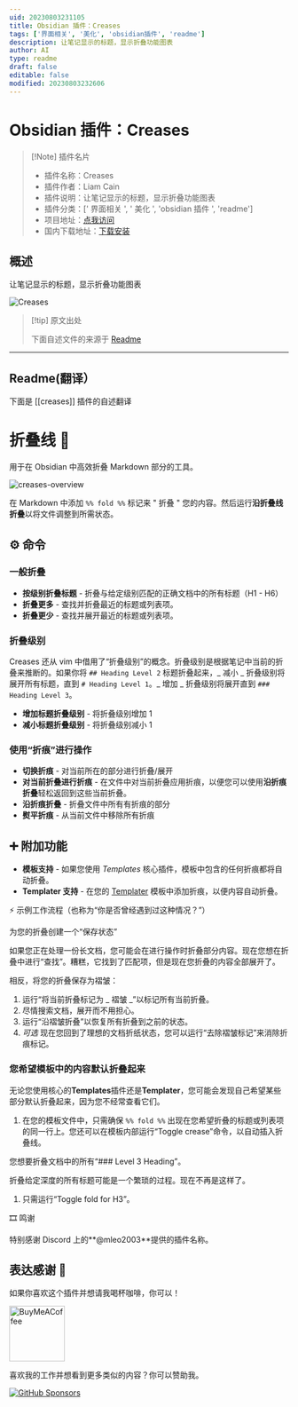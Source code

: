 ```yaml
---
uid: 20230803231105
title: Obsidian 插件：Creases
tags: ['界面相关', '美化', 'obsidian插件', 'readme']
description: 让笔记显示的标题，显示折叠功能图表
author: AI
type: readme
draft: false
editable: false
modified: 20230803232606
---
```


# Obsidian 插件：Creases

> [!Note] 插件名片
> - 插件名称：Creases
> - 插件作者：Liam Cain
> - 插件说明：让笔记显示的标题，显示折叠功能图表
> - 插件分类：[' 界面相关 ', ' 美化 ', 'obsidian 插件 ', 'readme']
> - 项目地址：[点我访问](https://github.com/liamcain/obsidian-creases)
> - 国内下载地址：[下载安装](https://pkmer.cn/products/plugin/pluginMarket/?creases)

## 概述

让笔记显示的标题，显示折叠功能图表

![Creases](https://cdn.pkmer.cn/covers/creases.png!pkmer)

> [!tip] 原文出处
>
>下面自述文件的来源于 [Readme](https://ghproxy.net/https://raw.githubusercontent.com/liamcain/obsidian-creases/main/README.md)
>

---

## Readme(翻译）

下面是 [[creases]] 插件的自述翻译

# 折叠线 👕

用于在 Obsidian 中高效折叠 Markdown 部分的工具。

![creases-overview](https://user-images.githubusercontent.com/693981/156103767-33f311de-39ac-422d-b8ea-987ea9c63f7b.png)

在 Markdown 中添加 `%% fold %%` 标记来 " 折叠 " 您的内容。然后运行**沿折叠线折叠**以将文件调整到所需状态。

## ⚙️ 命令

### 一般折叠

- **按级别折叠标题** - 折叠与给定级别匹配的正确文档中的所有标题（H1 - H6）
- **折叠更多** - 查找并折叠最近的标题或列表项。
- **折叠更少** - 查找并展开最近的标题或列表项。

### 折叠级别

Creases 还从 vim 中借用了“折叠级别”的概念。折叠级别是根据笔记中当前的折叠来推断的。如果你将 `## Heading Level 2` 标题折叠起来，_ 减小 _ 折叠级别将展开所有标题，直到 `# Heading Level 1`。_ 增加 _ 折叠级别将展开直到 `### Heading Level 3`。

- **增加标题折叠级别** - 将折叠级别增加 1
- **减小标题折叠级别** - 将折叠级别减小 1

### 使用“折痕”进行操作

- **切换折痕** - 对当前所在的部分进行折叠/展开
- **对当前折叠进行折痕** - 在文件中对当前折叠应用折痕，以便您可以使用**沿折痕折叠**轻松返回到这些当前折叠。
- **沿折痕折叠** - 折叠文件中所有有折痕的部分
- **熨平折痕** - 从当前文件中移除所有折痕

## ➕ 附加功能

- **模板支持** - 如果您使用 _Templates_ 核心插件，模板中包含的任何折痕都将自动折叠。
- **Templater 支持** - 在您的 [Templater](https://github.com/SilentVoid13/Templater) 模板中添加折痕，以便内容自动折叠。

⚡️ 示例工作流程（也称为“你是否曾经遇到过这种情况？”）

为您的折叠创建一个“保存状态”

如果您正在处理一份长文档，您可能会在进行操作时折叠部分内容。现在您想在折叠中进行“查找”。糟糕，它找到了匹配项，但是现在您折叠的内容全部展开了。

相反，将您的折叠保存为褶皱：

1. 运行“将当前折叠标记为 _ 褶皱 _”以标记所有当前折叠。
2. 尽情搜索文档，展开而不用担心。
3. 运行“沿褶皱折叠”以恢复所有折叠到之前的状态。
4. _可选_ 现在您回到了理想的文档折纸状态，您可以运行“去除褶皱标记”来消除折痕标记。

### 您希望模板中的内容默认折叠起来

无论您使用核心的**Templates**插件还是**Templater**，您可能会发现自己希望某些部分默认折叠起来，因为您不经常查看它们。

1. 在您的模板文件中，只需确保 `%% fold %%` 出现在您希望折叠的标题或列表项的同一行上。您还可以在模板内部运行“Toggle crease”命令，以自动插入折叠线。

您想要折叠文档中的所有“### Level 3 Heading”。

折叠给定深度的所有标题可能是一个繁琐的过程。现在不再是这样了。

1. 只需运行“Toggle fold for H3”。

🎞 鸣谢

特别感谢 Discord 上的**@mleo2003**提供的插件名称。

## 表达感谢 🙏

如果你喜欢这个插件并想请我喝杯咖啡，你可以！

[<img src="https://cdn.buymeacoffee.com/buttons/v2/default-violet.png" alt="BuyMeACoffee" width="100">](https://www.buymeacoffee.com/liamcain)

喜欢我的工作并想看到更多类似的内容？你可以赞助我。

[![GitHub Sponsors](https://img.shields.io/github/sponsors/liamcain?style=social)](https://github.com/sponsors/liamcain)
